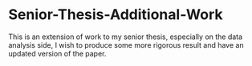 # Senior-Thesis-Additional-Work
This is an extension of work to my senior thesis, especially on the data analysis side, I wish to produce some more rigorous result and have an updated version of the paper.
